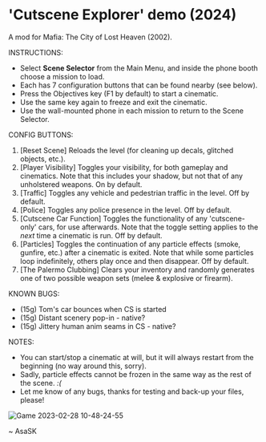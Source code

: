 # 'Cutscene Explorer' demo (2024)
A mod for Mafia: The City of Lost Heaven (2002).

INSTRUCTIONS:
- Select **Scene Selector** from the Main Menu, and inside the phone booth choose a mission to load.
- Each has 7 configuration buttons that can be found nearby (see below).
- Press the Objectives key (F1 by default) to start a cinematic.
- Use the same key again to freeze and exit the cinematic.
- Use the wall-mounted phone in each mission to return to the Scene Selector.

CONFIG BUTTONS:
1. [Reset Scene] Reloads the level (for cleaning up decals, glitched objects, etc.).
2. [Player Visibility] Toggles your visibility, for both gameplay and cinematics. Note that this includes your shadow, but not that of any unholstered weapons. On by default.
3. [Traffic] Toggles any vehicle and pedestrian traffic in the level. Off by default.
4. [Police] Toggles any police presence in the level. Off by default.
5. [Cutscene Car Function] Toggles the functionality of any 'cutscene-only' cars, for use afterwards. Note that the toggle setting applies to the *next* time a cinematic is run. Off by default.
6. [Particles] Toggles the continuation of any particle effects (smoke, gunfire, etc.) after a cinematic is exited. Note that while some particles loop indefinitely, others play once and then disappear. Off by default.
7. [The Palermo Clubbing] Clears your inventory and randomly generates one of two possible weapon sets (melee & explosive or firearm).

KNOWN BUGS:
- (15g) Tom's car bounces when CS is started
- (15g) Distant scenery pop-in - native?
- (15g) Jittery human anim seams in CS - native?

NOTES:
- You can start/stop a cinematic at will, but it will always restart from the beginning (no way around this, sorry).
- Sadly, particle effects cannot be frozen in the same way as the rest of the scene. _:(_
- Let me know of any bugs, thanks for testing and back-up your files, please!

![Game 2023-02-28 10-48-24-55](https://user-images.githubusercontent.com/111624709/221832453-0e1536d7-d813-4815-8f5c-8da0c04420d0.png)

~ AsaSK
